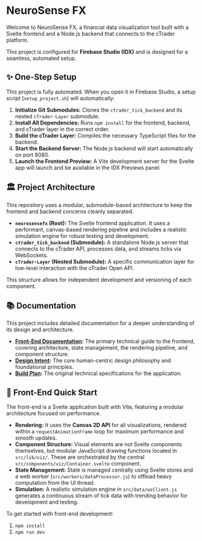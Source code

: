 # NeuroSense FX

Welcome to NeuroSense FX, a financial data visualization tool built with a Svelte frontend and a Node.js backend that connects to the cTrader platform.

This project is configured for **Firebase Studio (IDX)** and is designed for a seamless, automated setup.

## ✨ One-Step Setup

This project is fully automated. When you open it in Firebase Studio, a setup script (`setup_project.sh`) will automatically:

1.  **Initialize Git Submodules:** Clones the `ctrader_tick_backend` and its nested `cTrader-Layer` submodule.
2.  **Install All Dependencies:** Runs `npm install` for the frontend, backend, and cTrader layer in the correct order.
3.  **Build the cTrader Layer:** Compiles the necessary TypeScript files for the backend.
4.  **Start the Backend Server:** The Node.js backend will start automatically on port 8080.
5.  **Launch the Frontend Preview:** A Vite development server for the Svelte app will launch and be available in the IDX Previews panel.

## 🏛️ Project Architecture

This repository uses a modular, submodule-based architecture to keep the frontend and backend concerns cleanly separated.

-   **`neurosensefx` (Root):** The Svelte frontend application. It uses a performant, canvas-based rendering pipeline and includes a realistic simulation engine for robust testing and development.
-   **`ctrader_tick_backend` (Submodule):** A standalone Node.js server that connects to the cTrader API, processes data, and streams ticks via WebSockets.
-   **`cTrader-Layer` (Nested Submodule):** A specific communication layer for low-level interaction with the cTrader Open API.

This structure allows for independent development and versioning of each component.

## 📚 Documentation

This project includes detailed documentation for a deeper understanding of its design and architecture.

-   **[Front-End Documentation](./docs/Front_End_Documentation.md):** The primary technical guide to the frontend, covering architecture, state management, the rendering pipeline, and component structure.
-   **[Design Intent](./specs/NeuroSense%20FX_design%20intent.txt):** The core human-centric design philosophy and foundational principles.
-   **[Build Plan](./specs/Ground-Up%20Build%20Plan%20(Performant%20&%20Simple).txt):** The original technical specifications for the application.

## 🚀 Front-End Quick Start

The front-end is a Svelte application built with Vite, featuring a modular architecture focused on performance.

-   **Rendering:** It uses the **Canvas 2D API** for all visualizations, rendered within a `requestAnimationFrame` loop for maximum performance and smooth updates.
-   **Component Structure:** Visual elements are not Svelte components themselves, but modular JavaScript drawing functions located in `src/lib/viz/`. These are orchestrated by the central `src/components/viz/Container.svelte` component.
-   **State Management:** State is managed centrally using Svelte stores and a web worker (`src/workers/dataProcessor.js`) to offload heavy computation from the UI thread.
-   **Simulation:** A realistic simulation engine in `src/data/wsClient.js` generates a continuous stream of tick data with trending behavior for development and testing.

To get started with front-end development:
1. `npm install`
2. `npm run dev`
